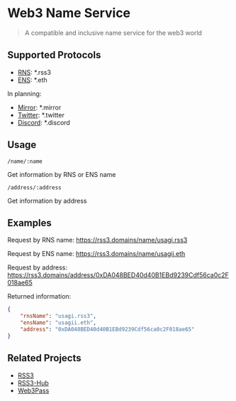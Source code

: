 # Web3 Name Service

> A compatible and inclusive name service for the web3 world

## Supported Protocols

- [RNS](https://ropsten.etherscan.io/address/0x63CfEB343975116Ec2fc27125609da236D066615): *.rss3
- [ENS](https://ens.domains): *.eth

In planning:

- [Mirror](https://mirror.xyz/): *.mirror
- [Twitter](https://twitter.com): *.twitter
- [Discord](https://discord.com/): *.discord

## Usage

`/name/:name`

Get information by RNS or ENS name

`/address/:address`

Get information by address

## Examples

Request by RNS name: https://rss3.domains/name/usagi.rss3

Request by ENS name: https://rss3.domains/name/usagii.eth

Request by address: https://rss3.domains/address/0xDA048BED40d40B1EBd9239Cdf56ca0c2F018ae65

Returned information:

```json
{
    "rnsName": "usagi.rss3",
    "ensName": "usagii.eth",
    "address": "0xDA048BED40d40B1EBd9239Cdf56ca0c2F018ae65"
}
```

## Related Projects

- [RSS3](https://github.com/NaturalSelectionLabs/RSS3)
- [RSS3-Hub](https://github.com/NaturalSelectionLabs/RSS3-Hub)
- [Web3Pass](https://github.com/NaturalSelectionLabs/Web3Pass)